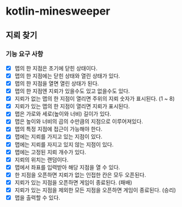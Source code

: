 # kotlin-minesweeper

## 지뢰 찾기

### 기능 요구 사항
- [x] 맵의 한 지점은 초기에 닫힌 상태이다.
- [x] 맵의 한 지점에는 닫힌 상태와 열린 상태가 있다.
- [x] 맵의 한 지점을 열면 열린 상태가 된다.
- [x] 맵의 한 지점엔 지뢰가 있을수도 있고 없을수도 있다.
- [x] 지뢰가 없는 맵의 한 지점이 열리면 주위의 지뢰 숫자가 표시된다. (1 ~ 8)
- [x] 지뢰가 있는 맵의 한 지점이 열리면 지뢰가 표시된다.
- [x] 맵은 가로와 세로(높이와 너비) 길이가 있다.
- [x] 맵은 높이와 너비의 곱의 수만큼의 지점으로 이루어져있다.
- [x] 맵의 특정 지점에 접근이 가능해야 한다.
- [x] 맵에는 지뢰를 가지고 있는 지점이 있다.
- [x] 맵에는 지뢰를 자지고 있지 않는 지점이 있다.
- [x] 맵에는 고정된 지뢰 개수가 있다.
- [x] 지뢰의 위치는 랜덤이다.
- [x] 맵에서 좌표를 입력받아 해당 지점을 열 수 있다.
- [x] 한 지점을 오픈하면 지뢰가 없는 인접한 칸은 모두 오픈된다.
- [x] 지뢰가 있는 지점을 오픈하면 게임이 종료된다. (패배)
- [x] 지뢰가 있는 지점을 제외한 모든 지점을 오픈하면 게임이 종료된다. (승리)
- [x] 맵을 출력할 수 있다.